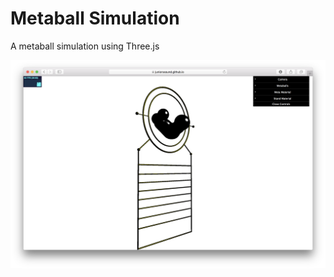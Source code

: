 # Metaball Simulation
A metaball simulation using Three.js

![screenshot](https://github.com/juniorxsound/Metaball_Simulation/blob/master/Screen%20Shot%202017-12-23%20at%2012.59.35%20PM.png)
